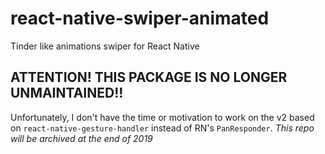# react-native-swiper-animated
Tinder like animations swiper for React Native

## ATTENTION! THIS PACKAGE IS NO LONGER UNMAINTAINED!!
Unfortunately, I don't have the time or motivation to work on the v2 based on `react-native-gesture-handler` instead of RN's `PanResponder`. *This repo will be archived at the end of 2019*

